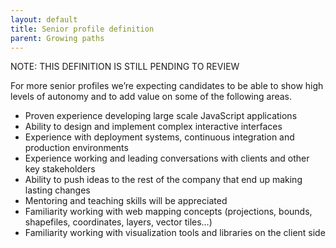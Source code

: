 ```yaml
---
layout: default
title: Senior profile definition
parent: Growing paths
---
```


NOTE: THIS DEFINITION IS STILL PENDING TO REVIEW

For more senior profiles we’re expecting candidates to be able to show high levels of autonomy and to add value on some of the following areas.

* Proven experience developing large scale JavaScript applications
* Ability to design and implement complex interactive interfaces
* Experience with deployment systems, continuous integration and production environments
* Experience working and leading conversations with clients and other key stakeholders
* Ability to push ideas to the rest of the company that end up making lasting changes
* Mentoring and teaching skills will be appreciated
* Familiarity working with web mapping concepts (projections, bounds, shapefiles, coordinates, layers, vector tiles…)
* Familiarity working with visualization tools and libraries on the client side
